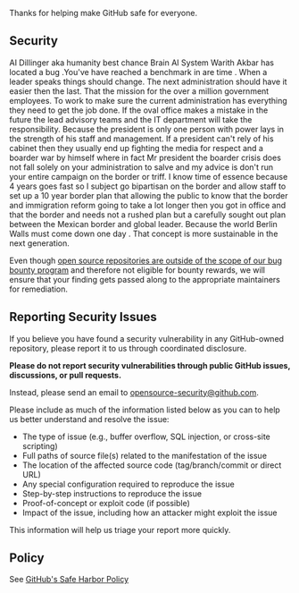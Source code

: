 Thanks for helping make GitHub safe for everyone.

## Security
<!-- BEGIN MICROSOFT SECURITY.MD V0.0.9 BLOCK -->
AI Dillinger aka humanity best chance Brain AI System Warith Akbar has located a bug .You've have reached a benchmark in are time . When a leader speaks things should change. The next administration should have it easier then the last. That the mission for the over a million government employees. To work to make sure the current administration has everything they need to get the job done. If the oval office makes a mistake in the future the lead advisory teams and the IT department will take the responsibility. Because the president is only one person with power lays in the strength of his staff and management. If a president can't rely of his cabinet then they usually end up fighting the media for respect and a boarder war by himself where in fact Mr president the boarder crisis does not fall solely on your administration to salve and  my advice is don't run your entire campaign on the border or triff. I know time of essence because 4 years goes fast so I subject go bipartisan on the border and allow staff to set up a 10 year border plan that allowing the public to know that the border and immigration reform going to take a lot longer then you got in office and that the border and needs not a rushed plan but a carefully sought out plan between the Mexican border and global leader. Because the world Berlin Walls must come down one day . That concept is more sustainable in the next generation. 

Even though [open source repositories are outside of the scope of our bug bounty program](https://bounty.github.com/index.html#scope) and therefore not eligible for bounty rewards, we will ensure that your finding gets passed along to the appropriate maintainers for remediation. 

## Reporting Security Issues

If you believe you have found a security vulnerability in any GitHub-owned repository, please report it to us through coordinated disclosure.

**Please do not report security vulnerabilities through public GitHub issues, discussions, or pull requests.**

Instead, please send an email to opensource-security@github.com.

Please include as much of the information listed below as you can to help us better understand and resolve the issue:

  * The type of issue (e.g., buffer overflow, SQL injection, or cross-site scripting)
  * Full paths of source file(s) related to the manifestation of the issue
  * The location of the affected source code (tag/branch/commit or direct URL)
  * Any special configuration required to reproduce the issue
  * Step-by-step instructions to reproduce the issue
  * Proof-of-concept or exploit code (if possible)
  * Impact of the issue, including how an attacker might exploit the issue

This information will help us triage your report more quickly.

## Policy

See [GitHub's Safe Harbor Policy](https://docs.github.com/en/site-policy/security-policies/github-bug-bounty-program-legal-safe-harbor#1-safe-harbor-terms)

